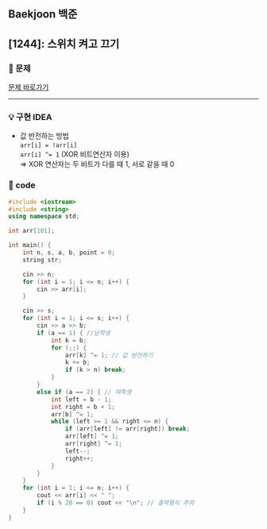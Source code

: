 ## Baekjoon 백준

## [1244]: 스위치 켜고 끄기

### 🌴 문제

[문제 바로가기](https://www.acmicpc.net/problem/1244) <br>

---

### 💡 구현 IDEA

- 값 반전하는 방법<br>
  `arr[i] = !arr[i]` <br>
  `arr[i] ^= 1` (XOR 비트연산자 이용) <br>
  => XOR 연산자는 두 비트가 다를 때 1, 서로 같을 때 0

### 🤠 code

```cpp
#include <iostream>
#include <string>
using namespace std;

int arr[101];

int main() {
	int n, s, a, b, point = 0;
	string str;

	cin >> n;
	for (int i = 1; i <= n; i++) {
		cin >> arr[i];
	}

	cin >> s;
	for (int i = 1; i <= s; i++) {
		cin >> a >> b;
		if (a == 1) { //남학생
			int k = b;
			for (;;) {
				arr[k] ^= 1; // 값 반전하기
				k += b;
				if (k > n) break;
			}
		}
		else if (a == 2) { // 여학생
			int left = b - 1;
			int right = b + 1;
			arr[b] ^= 1;
			while (left >= 1 && right <= n) {
				if (arr[left] != arr[right]) break;
				arr[left] ^= 1;
				arr[right] ^= 1;
				left--;
				right++;
			}
		}
	}
	for (int i = 1; i <= n; i++) {
		cout << arr[i] << " ";
		if (i % 20 == 0) cout << "\n"; // 출력형식 주의
	}
}
```
